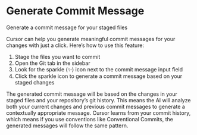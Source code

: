 # Generate Commit Message

Generate a commit message for your staged files

Cursor can help you generate meaningful commit messages for your changes with just a click. Here’s how to use this feature:

1. Stage the files you want to commit
2. Open the Git tab in the sidebar
3. Look for the sparkle (✨) icon next to the commit message input field
4. Click the sparkle icon to generate a commit message based on your staged changes

The generated commit message will be based on the changes in your staged files and your repository’s git history. This means the AI will analyze both your current changes and previous commit messages to generate a contextually appropriate message. Cursor learns from your commit history, which means if you use conventions like Conventional Commits, the generated messages will follow the same pattern.

